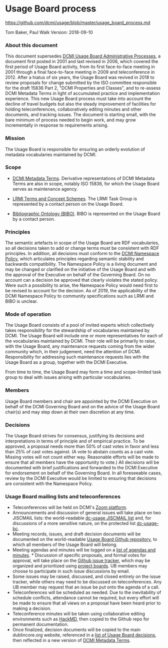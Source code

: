 # Usage Board process

https://github.com/dcmi/usage/blob/master/usage_board_process.md

 Tom Baker, Paul Walk
 Version: 2018-09-10

### About this document

This document supersedes [DCMI Usage Board Administrative Processes](http://dublincore.org/usage/documents/2006/02/13/process/), a document first posted in 2001 and last revised in 2006, which covered the first period of Usage Board activity, from its first face-to-face meeting in 2001 through a final face-to-face meeting in 2009 and teleconference in 2012.  After a hiatus of six years, the Usage Board was revived in 2018 to review proposals for change submitted by the ISO committee responsible for the draft 15836 Part 2, "DCMI Properties and Classes", and to re-assess DCMI Metadata Terms in light of accumulated practice and implementation experience.  This new Usage Board process must take into account the decline of travel budgets but also the steady improvement of facilities for holding teleconferences, collaboratively editing minutes and other documents, and tracking issues.  The document is starting small, with the bare minimum of process needed to begin work, and may grow incrementally in response to requirements arising.

### Mission

The Usage Board is responsible for ensuring an orderly evolution of metadata vocabularies maintained by DCMI.  

### Scope

* [DCMI Metadata Terms](http://dev.dublincore.org/specifications/dublin-core/dcmi-terms/). Derivative representations of DCMI Metadata Terms are also in scope, notably ISO 15836, for which the Usage Board serves as maintenance agency.

* [LRMI Terms and Concept Schemes](http://dev.dublincore.org/specifications/lrmi/). The LRMI Task Group is represented by a contact person on the Usage Board.

* [Bibliographic Ontology (BIBO)](http://dev.dublincore.org/specifications/bibo/). BIBO is represented on the Usage Board by a contact person.

### Principles

The semantic artefacts in scope of the Usage Board are RDF vocabularies, so all decisions taken to add or change terms must be consistent with RDF principles.  In addition, all decisions must conform to the [DCMI Namespace Policy](http://dublincore.org/documents/dcmi-namespace), which articulates principles regarding semantic stability and backwards compatibility.  The Namespace Policy is a living document and may be changed or clarified on the initiative of the Usage Board and with the approval of the Executive on behalf of the Governing Board.  On no account can a decision be approved that clearly violates the stated policy.  Were such a possibility to arise, the Namespace Policy would need first to be revised to account for the decision.  As of 2019, the applicability of the DCMI Namespace Policy to community specifications such as LRMI and BIBO is unclear.

### Mode of operation

The Usage Board consists of a pool of invited experts which collectively takes responsibility for the stewardship of vocabularies maintained by DCMI. The Usage Board will include one or more representatives for each of the vocabularies maintained by DCMI. Their role will be primarily to raise, with the Usage Board, any maintenance requests coming from the wider community which, in their judgement, need the attention of DCMI. Responsibility for addressing such maintenance requests lies with the Usage Board as a group, together with the DCMI Executive.

From time to time, the Usage Board may form a time and scope-limited task group to deal with issues arising with particular vocabularies.

### Members

Usage Board members and chair are appointed by the DCMI Executive on behalf of the DCMI Governing Board and on the advice of the Usage Board chair(s) and may step down at their own discretion at any time.

### Decisions

The Usage Board strives for consensus, justifying its decisions and interpretations in terms of principle and of empirical practice. To be approved, a proposal needs more than 50% of cast votes in favor and less than 25% of cast votes against.  (A vote to abstain counts as a cast vote.  Missing votes will not count either way.  Reasonable efforts will be made to ensure that all members have the opportunity to vote.) All decisions will be documented with brief justifications and forwarded to the DCMI Executive for endorsement on behalf of the Governing Board.  In all foreseeable cases, review by the DCMI Executive would be limited to ensuring that decisions are consistent with the Namespace Policy.

### Usage Board mailing lists and teleconferences

* Teleconferences will be held on DCMI's [Zoom platform](https://zoom.us/).
* Announcements and discussion of general issues will take place on two JISCMAIL lists: the world-readable [dc-usage JISCMAIL list](http://www.jiscmail.ac.uk/lists/dc-usage.html) and, for discussions of a more sensitive nature, on the protected list [dc-usage-bc](http://www.jiscmail.ac.uk/lists/dc-usage-bc.html).
* Meeting records, issues, and draft decision documents will be documented on the world-readable [Usage Board Github repository](https://github.com/dcmi/usage), to which all members of the Usage Board will belong.
* Meeting agendas and minutes will be logged on a [list of agendas and minutes](https://github.com/dcmi/usage/blob/master/minutes/index.md).  * Discussion of specific proposals, and formal votes for approval, will take place on the [Github issue tracker](https://github.com/dcmi/usage/issues), which may be organized and prioritized using [project boards](https://help.github.com/articles/about-project-boards/).  UB members may choose to participate in such issue discussions by email.
* Some issues may be raised, discussed, and closed entirely on the issue tracker, while others may need to be discussed on teleconferences.  Any UB member may request that an issue be put onto the agenda of a call.
* Teleconferences will be scheduled as needed.  Due to the inevitability of schedule conflicts, attendance cannot be required, but every effort will be made to ensure that all views on a proposal have been heard prior to making a decision.
* Teleconference minutes will be taken using collaborative editing environments such as [HackMD](http://hackmd.io), then copied to the Github repo for permanent documentation.
* Once finalized, decision documents will be copied to the main dublincore.org website, referenced in a [list of Usage Board decisions](http://dublincore.org/usage/decisions), then reflected in a new version of [DCMI Metadata Terms](http://dublincore.org/documents/dcmi-terms/).

